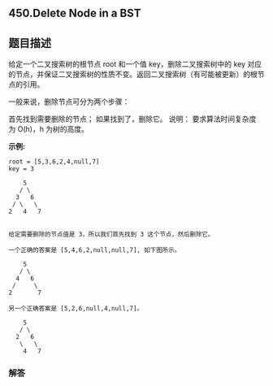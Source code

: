 ## 450.Delete Node in a BST

## 题目描述

给定一个二叉搜索树的根节点 root 和一个值 key，删除二叉搜索树中的 key 对应的节点，并保证二叉搜索树的性质不变。返回二叉搜索树（有可能被更新）的根节点的引用。

一般来说，删除节点可分为两个步骤：

首先找到需要删除的节点；
如果找到了，删除它。
说明： 要求算法时间复杂度为 O(h)，h 为树的高度。

**示例:**

```
root = [5,3,6,2,4,null,7]
key = 3

    5
   / \
  3   6
 / \   \
2   4   7


给定需要删除的节点值是 3，所以我们首先找到 3 这个节点，然后删除它。

一个正确的答案是 [5,4,6,2,null,null,7], 如下图所示。

	5
   / \
  4   6
 /     \
2       7

另一个正确答案是 [5,2,6,null,4,null,7]。

	5
   / \
  2   6
   \   \
    4   7
```



### 解答

                                                                                                                                                                                                                                                                                                                                                                                                                                                                                                                                                                                                                                                                                                                                                                                                                                                                                                                                                                                                                                                                                                                                                                                                                                                                                                                                                                                                                                                                                                                                                                                                                                                                                     